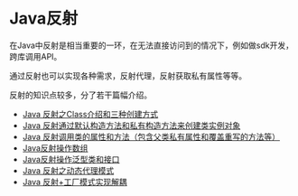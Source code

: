 
# **Java反射**

在Java中反射是相当重要的一环，在无法直接访问到的情况下，例如做sdk开发，跨库调用API。

通过反射也可以实现各种需求，反射代理，反射获取私有属性等等。


反射的知识点较多，分了若干篇幅介绍。

- [Java 反射之Class介绍和三种创建方式](https://github.com/13767004362/JavaTraining/blob/master/ReflectionDemo/document/Java%20%E5%8F%8D%E5%B0%84%E4%B9%8BClass%E4%BB%8B%E7%BB%8D%E5%92%8C%E4%B8%89%E7%A7%8D%E5%88%9B%E5%BB%BA%E6%96%B9%E5%BC%8F.md)
- [Java 反射通过默认构造方法和私有构造方法来创建类实例对象](https://github.com/13767004362/JavaTraining/blob/master/ReflectionDemo/document/Java%20%E5%8F%8D%E5%B0%84%E9%80%9A%E8%BF%87%E9%BB%98%E8%AE%A4%E6%9E%84%E9%80%A0%E6%96%B9%E6%B3%95%E5%92%8C%E7%A7%81%E6%9C%89%E6%9E%84%E9%80%A0%E6%96%B9%E6%B3%95%E6%9D%A5%E5%88%9B%E5%BB%BA%E7%B1%BB%E5%AE%9E%E4%BE%8B%E5%AF%B9%E8%B1%A1.md)
- [Java 反射调用类的属性和方法（包含父类私有属性和覆盖重写的方法等）](https://github.com/13767004362/JavaTraining/blob/master/ReflectionDemo/document/Java%20%E5%8F%8D%E5%B0%84%E8%B0%83%E7%94%A8%E7%B1%BB%E7%9A%84%E5%B1%9E%E6%80%A7%E5%92%8C%E6%96%B9%E6%B3%95%EF%BC%88%E5%8C%85%E5%90%AB%E7%88%B6%E7%B1%BB%E7%A7%81%E6%9C%89%E5%B1%9E%E6%80%A7%E5%92%8C%E8%A6%86%E7%9B%96%E9%87%8D%E5%86%99%E7%9A%84%E6%96%B9%E6%B3%95%E7%AD%89%EF%BC%89.md)
- [Java反射操作数组](https://github.com/13767004362/JavaTraining/blob/master/ReflectionDemo/document/Java%E5%8F%8D%E5%B0%84%E6%93%8D%E4%BD%9C%E6%95%B0%E7%BB%84.md)
- [Java反射操作泛型类和接口](https://github.com/13767004362/JavaTraining/blob/master/ReflectionDemo/document/Java%E5%8F%8D%E5%B0%84%E6%93%8D%E4%BD%9C%E6%B3%9B%E5%9E%8B%E7%B1%BB%E5%92%8C%E6%8E%A5%E5%8F%A3.md)
- [Java 反射之动态代理模式](https://github.com/13767004362/JavaTraining/blob/master/ReflectionDemo/document/Java%20%E5%8F%8D%E5%B0%84%E4%B9%8B%E5%8A%A8%E6%80%81%E4%BB%A3%E7%90%86%E6%A8%A1%E5%BC%8F.md)
- [Java 反射+工厂模式实现解耦](https://github.com/13767004362/JavaTraining/blob/master/ReflectionDemo/document/Java%20%E5%8F%8D%E5%B0%84%2B%E5%B7%A5%E5%8E%82%E6%A8%A1%E5%BC%8F%E5%AE%9E%E7%8E%B0%E8%A7%A3%E8%80%A6.md)
